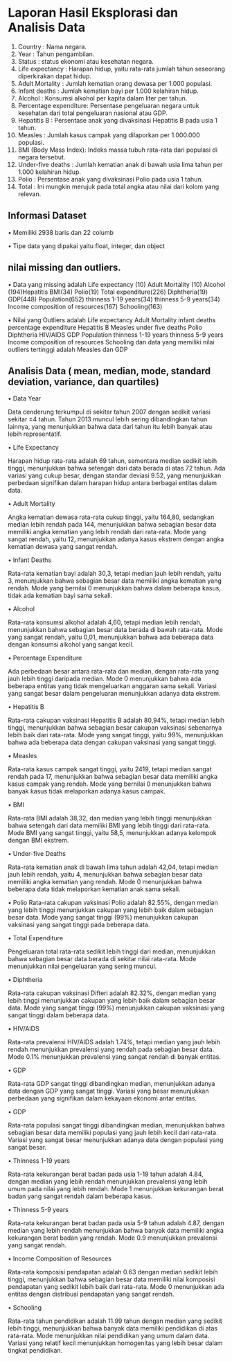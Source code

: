 # Laporan Hasil Eksplorasi dan Analisis Data

1. Country               : Nama negara.
2. Year                  : Tahun pengambilan.
3. Status                : status ekonomi atau kesehatan negara.
4. Life expectancy       : Harapan hidup, yaitu rata-rata jumlah tahun seseorang diperkirakan dapat hidup.
5. Adult Mortality       : Jumlah kematian orang dewasa per 1.000 populasi.
6. Infant deaths         : Jumlah kematian bayi per 1.000 kelahiran hidup.
7. Alcohol               : Konsumsi alkohol per kapita dalam liter per tahun.
8. Percentage expenditure: Persentase pengeluaran negara untuk kesehatan dari total pengeluaran nasional atau GDP.
9. Hepatitis B           : Persentase anak yang divaksinasi Hepatitis B pada usia 1 tahun.
10. Measles              : Jumlah kasus campak yang dilaporkan per 1.000.000 populasi.
11. BMI (Body Mass Index): Indeks massa tubuh rata-rata dari populasi di negara tersebut.
12. Under-five deaths    : Jumlah kematian anak di bawah usia lima tahun per 1.000 kelahiran hidup.
13. Polio                : Persentase anak yang divaksinasi Polio pada usia 1 tahun.
14. Total                : Ini mungkin merujuk pada total angka atau nilai dari kolom yang relevan.
## Informasi Dataset
•	Memiliki 2938 baris dan 22 columb

•	Tipe data yang dipakai yaitu float, integer, dan object

## nilai missing dan outliers.

•	Data yang missing adalah Life expectancy (10) Adult Mortality (10) Alcohol (194)Hepatitis BMI(34) Polio(19) Total expenditure(226) Diphtheria(19) GDP(448) Population(652) thinness  1-19 years(34) thinness 5-9 years(34) Income composition of resources(167) Schooling(163)

•	Nilai yang Outliers adalah Life expectancy Adult Mortality infant deaths percentage expenditure Hepatitis B Measles under five deaths Polio Diphtheria HIV/AIDS GDP Population thinness  1-19 years thinness 5-9 years Income composition of resources Schooling dan data yang memiliki nilai outliers tertinggi adalah Measles dan GDP

## Analisis Data ( mean, median, mode, standard deviation, variance, dan quartiles)

•	Data Year

Data cenderung terkumpul di sekitar tahun 2007 dengan sedikit variasi sekitar ±4 tahun. Tahun 2013 muncul lebih sering dibandingkan tahun lainnya, yang menunjukkan bahwa data dari tahun itu lebih banyak atau lebih representatif.

•	Life Expectancy

Harapan hidup rata-rata adalah 69 tahun, sementara median sedikit lebih tinggi, menunjukkan bahwa setengah dari data berada di atas 72 tahun. Ada variasi yang cukup besar, dengan standar deviasi 9.52, yang menunjukkan perbedaan signifikan dalam harapan hidup antara berbagai entitas dalam data.

•	 Adult Mortality

Angka kematian dewasa rata-rata cukup tinggi, yaitu 164,80, sedangkan median lebih rendah pada 144, menunjukkan bahwa sebagian besar data memiliki angka kematian yang lebih rendah dari rata-rata. Mode yang sangat rendah, yaitu 12, menunjukkan adanya kasus ekstrem dengan angka kematian dewasa yang sangat rendah.

•	 Infant Deaths

Rata-rata kematian bayi adalah 30,3, tetapi median jauh lebih rendah, yaitu 3, menunjukkan bahwa sebagian besar data memiliki angka kematian yang rendah. Mode yang bernilai 0 menunjukkan bahwa dalam beberapa kasus, tidak ada kematian bayi sama sekali.

•	Alcohol

Rata-rata konsumsi alkohol adalah 4,60, tetapi median lebih rendah, menunjukkan bahwa sebagian besar data berada di bawah rata-rata. Mode yang sangat rendah, yaitu 0,01, menunjukkan bahwa ada beberapa data dengan konsumsi alkohol yang sangat kecil.

•	Percentage Expenditure

Ada perbedaan besar antara rata-rata dan median, dengan rata-rata yang jauh lebih tinggi daripada median. Mode 0 menunjukkan bahwa ada beberapa entitas yang tidak mengeluarkan anggaran sama sekali. Variasi yang sangat besar dalam pengeluaran menunjukkan adanya data ekstrem.

•	Hepatitis B

Rata-rata cakupan vaksinasi Hepatitis B adalah 80,94%, tetapi median lebih tinggi, menunjukkan bahwa sebagian besar cakupan vaksinasi sebenarnya lebih baik dari rata-rata. Mode yang sangat tinggi, yaitu 99%, menunjukkan bahwa ada beberapa data dengan cakupan vaksinasi yang sangat tinggi.

• Measles

Rata-rata kasus campak sangat tinggi, yaitu 2419, tetapi median sangat rendah pada 17, menunjukkan bahwa sebagian besar data memiliki angka kasus campak yang rendah. Mode yang bernilai 0 menunjukkan bahwa banyak kasus tidak melaporkan adanya kasus campak.

•	BMI

Rata-rata BMI adalah 38,32, dan median yang lebih tinggi menunjukkan bahwa setengah dari data memiliki BMI yang lebih tinggi dari rata-rata. Mode BMI yang sangat tinggi, yaitu 58,5, menunjukkan adanya kelompok dengan BMI ekstrem.

• Under-five Deaths

Rata-rata kematian anak di bawah lima tahun adalah 42,04, tetapi median jauh lebih rendah, yaitu 4, menunjukkan bahwa sebagian besar data memiliki angka kematian yang rendah. Mode 0 menunjukkan bahwa beberapa data tidak melaporkan kematian anak sama sekali.

• Polio
Rata-rata cakupan vaksinasi Polio adalah 82.55%, dengan median yang lebih tinggi menunjukkan cakupan yang lebih baik dalam sebagian besar data. Mode yang sangat tinggi (99%) menunjukkan cakupan vaksinasi yang sangat tinggi pada beberapa data.

• Total Expenditure

Pengeluaran total rata-rata sedikit lebih tinggi dari median, menunjukkan bahwa sebagian besar data berada di sekitar nilai rata-rata. Mode menunjukkan nilai pengeluaran yang sering muncul.

• Diphtheria

Rata-rata cakupan vaksinasi Difteri adalah 82.32%, dengan median yang lebih tinggi menunjukkan cakupan yang lebih baik dalam sebagian besar data. Mode yang sangat tinggi (99%) menunjukkan cakupan vaksinasi yang sangat tinggi dalam beberapa data.

• HIV/AIDS

Rata-rata prevalensi HIV/AIDS adalah 1.74%, tetapi median yang jauh lebih rendah menunjukkan prevalensi yang rendah pada sebagian besar data. Mode 0.1% menunjukkan prevalensi yang sangat rendah di banyak entitas.

•  GDP

Rata-rata GDP sangat tinggi dibandingkan median, menunjukkan adanya data dengan GDP yang sangat tinggi. Variasi yang besar menunjukkan perbedaan yang signifikan dalam kekayaan ekonomi antar entitas.

•  GDP

Rata-rata populasi sangat tinggi dibandingkan median, menunjukkan bahwa sebagian besar data memiliki populasi yang jauh lebih kecil dari rata-rata. Variasi yang sangat besar menunjukkan adanya data dengan populasi yang sangat besar.

• Thinness 1-19 years

Rata-rata kekurangan berat badan pada usia 1-19 tahun adalah 4.84, dengan median yang lebih rendah menunjukkan prevalensi yang lebih umum pada nilai yang lebih rendah. Mode 1 menunjukkan kekurangan berat badan yang sangat rendah dalam beberapa kasus.

• Thinness 5-9 years

Rata-rata kekurangan berat badan pada usia 5-9 tahun adalah 4.87, dengan median yang lebih rendah menunjukkan 
bahwa banyak data memiliki angka kekurangan berat badan yang rendah. Mode 0.9 menunjukkan prevalensi yang sangat rendah.

• Income Composition of Resources

Rata-rata komposisi pendapatan adalah 0.63 dengan median sedikit lebih tinggi, menunjukkan bahwa sebagian besar data memiliki nilai komposisi pendapatan yang sedikit lebih baik dari rata-rata. Mode 0 menunjukkan ada entitas dengan distribusi pendapatan yang sangat rendah.

• Schooling

Rata-rata tahun pendidikan adalah 11.99 tahun dengan median yang sedikit lebih tinggi, menunjukkan bahwa banyak data memiliki pendidikan di atas rata-rata. Mode menunjukkan nilai pendidikan yang umum dalam data. Variasi yang relatif kecil menunjukkan homogenitas yang lebih besar dalam tingkat pendidikan.
